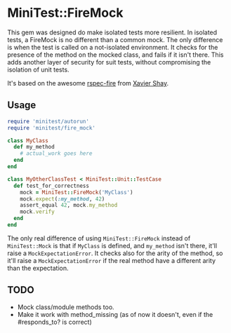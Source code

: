 MiniTest::FireMock
==================

This gem was designed do make isolated tests more resilient. In isolated tests, a FireMock is no different than a common mock. The only difference is when the test is called on a not-isolated environment. It checks for the presence of the method on the mocked class, and fails if it isn't there. This adds another layer of security for suit tests, without compromising the isolation of unit tests.

It's based on the awesome [rspec-fire](https://github.com/xaviershay/rspec-fire) from [Xavier Shay](http://xaviershay.com/).

Usage
-----

```ruby
require 'minitest/autorun'
require 'minitest/fire_mock'

class MyClass
  def my_method
    # actual_work goes here
  end
end

class MyOtherClassTest < MiniTest::Unit::TestCase
  def test_for_correctness
    mock = MiniTest::FireMock('MyClass')
    mock.expect(:my_method, 42)
    assert_equal 42, mock.my_method
    mock.verify
  end
end
```

The only real difference of using `MiniTest::FireMock` instead of `MiniTest::Mock` is that if `MyClass` is defined, and `my_method` isn't there, it'll raise a `MockExpectationError`. It checks also for the arity of the method, so it'll raise a `MockExpectationError` if the real method have a different arity than the expectation.

TODO
----

- Mock class/module methods too.
- Make it work with method_missing (as of now it doesn't, even if the #responds_to? is correct)
